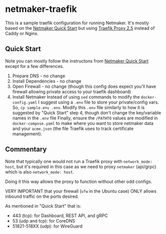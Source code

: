 # netmaker-traefik

This is a sample traefik configuration for running Netmaker. It's mostly based on the [Netmaker Quick Start](https://docs.netmaker.org/quick-start.html) but using [Traefik Proxy 2.5](https://traefik.io/blog/announcing-traefik-proxy-2-5/) instead of Caddy or Nginx.

## Quick Start

Note you can mostly follow the instructons from [Netmaker Quick Start](https://docs.netmaker.org/quick-start.html) except for a few differences.

1. Prepare DNS - no change
2. Install Dependencies - no change
3. Open Firewall - no change (though this config does expect you'll have firewall allowing private access to your traefik dashboard)
4. Install Netmaker
Instead of using `sed` commands to modify the `docker-config.yaml` I suggest using a `.env` file to store your private/config vars. 
So, `cp sample.env .env`.
Modify this `.env` file similarly to how it is suggested by "Quick Start" step 4, though don't change the key/variable names in the `.env` file
Finally, ensure the `/PATHTO` values are modified in `docker-compose.yaml` to make where you want to store netmaker data and your `acme.json` (the file Traefik uses to track certificate management).

## Commentary

Note that typically one would not run a Traefik proxy with `network_mode: host`, but it's required in this case as we need to proxy `netmaker` (api/grpc) which is also `network_mode: host`. 

Doing it this way allows the proxy to function without other odd configs.

VERY IMPORTANT that your firewall (`ufw` in the Ubuntu case) ONLY allows inbound traffic on the ports desired.

As mentioned in "Quick Start" that is:

- 443 (tcp): for Dashboard, REST API, and gRPC
- 53 (udp and tcp): for CoreDNS
- 51821-518XX (udp): for WireGuard
